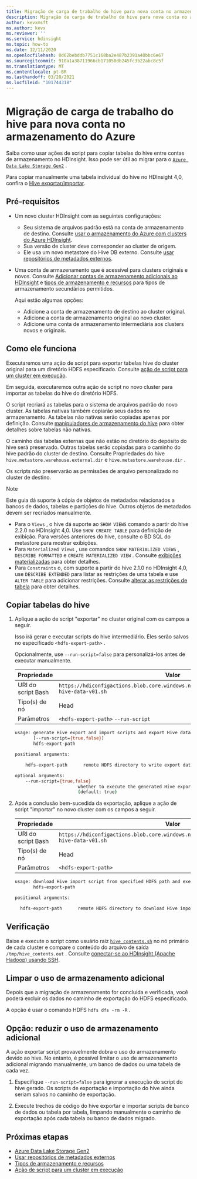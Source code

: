 ```yaml
---
title: Migração de carga de trabalho do hive para nova conta no armazenamento do Azure
description: Migração de carga de trabalho do hive para nova conta no armazenamento do Azure
author: kevxmsft
ms.author: kevx
ms.reviewer: ''
ms.service: hdinsight
ms.topic: how-to
ms.date: 12/11/2020
ms.openlocfilehash: 0d62bebddb7751c168ba2e487b2391a40bbc6e67
ms.sourcegitcommit: 910a1a38711966cb171050db245fc3b22abc8c5f
ms.translationtype: MT
ms.contentlocale: pt-BR
ms.lasthandoff: 03/20/2021
ms.locfileid: "101744318"
---
```

# <a name="hive-workload-migration-to-new-account-in-azure-storage"></a>Migração de carga de trabalho do hive para nova conta no armazenamento do Azure

Saiba como usar ações de script para copiar tabelas do hive entre contas de armazenamento no HDInsight. Isso pode ser útil ao migrar para o [`Azure Data Lake Storage Gen2`](../hdinsight-hadoop-use-data-lake-storage-gen2.md) .

Para copiar manualmente uma tabela individual do hive no HDInsight 4,0, confira o [Hive exportar/importar](https://cwiki.apache.org/confluence/display/Hive/LanguageManual+ImportExport).

## <a name="prerequisites"></a>Pré-requisitos

* Um novo cluster HDInsight com as seguintes configurações:
  * Seu sistema de arquivos padrão está na conta de armazenamento de destino. Consulte [usar o armazenamento do Azure com clusters do Azure HDInsight](../hdinsight-hadoop-use-blob-storage.md).
  * Sua versão de cluster deve corresponder ao cluster de origem.
  * Ele usa um novo metastore do Hive DB externo. Consulte [usar repositórios de metadados externos](../hdinsight-use-external-metadata-stores.md#select-a-custom-metastore-during-cluster-creation).
* Uma conta de armazenamento que é acessível para clusters originais e novos. Consulte [Adicionar contas de armazenamento adicionais ao HDInsight](../hdinsight-hadoop-add-storage.md) e [tipos de armazenamento e recursos](../hdinsight-hadoop-compare-storage-options.md#storage-types-and-features) para tipos de armazenamento secundários permitidos.

    Aqui estão algumas opções:
  * Adicione a conta de armazenamento de destino ao cluster original.
  * Adicione a conta de armazenamento original ao novo cluster.
  * Adicione uma conta de armazenamento intermediária aos clusters novos e originais.

## <a name="how-it-works"></a>Como ele funciona

Executaremos uma ação de script para exportar tabelas hive do cluster original para um diretório HDFS especificado. Consulte [ação de script para um cluster em execução](../hdinsight-hadoop-customize-cluster-linux.md#script-action-to-a-running-cluster).

Em seguida, executaremos outra ação de script no novo cluster para importar as tabelas do hive do diretório HDFS.

O script recriará as tabelas para o sistema de arquivos padrão do novo cluster. As tabelas nativas também copiarão seus dados no armazenamento. As tabelas não nativas serão copiadas apenas por definição. Consulte [manipuladores de armazenamento do hive](https://cwiki.apache.org/confluence/display/Hive/StorageHandlers) para obter detalhes sobre tabelas não nativas.

O caminho das tabelas externas que não estão no diretório do depósito do hive será preservado. Outras tabelas serão copiadas para o caminho do hive padrão do cluster de destino. Consulte Propriedades do hive `hive.metastore.warehouse.external.dir` e `hive.metastore.warehouse.dir` .

Os scripts não preservarão as permissões de arquivo personalizado no cluster de destino.

> [!NOTE]
>
> Este guia dá suporte à cópia de objetos de metadados relacionados a bancos de dados, tabelas e partições do hive. Outros objetos de metadados devem ser recriados manualmente.
>
> * Para o `Views` , o hive dá suporte ao `SHOW VIEWS` comando a partir do hive 2.2.0 no HDInsight 4,0. Use `SHOW CREATE TABLE` para definição de exibição. Para versões anteriores do hive, consulte o BD SQL do metastore para mostrar exibições.
> * Para `Materialized Views` , use comandos `SHOW MATERIALIZED VIEWS` , `DESCRIBE FORMATTED` e `CREATE MATERIALIZED VIEW` . Consulte [exibições materializadas](https://cwiki.apache.org/confluence/display/Hive/Materialized+views) para obter detalhes.
> * Para `Constraints` o, com suporte a partir do hive 2.1.0 no HDInsight 4,0, use `DESCRIBE EXTENDED` para listar as restrições de uma tabela e use `ALTER TABLE` para adicionar restrições. Consulte [alterar as restrições de tabela](https://cwiki.apache.org/confluence/display/Hive/LanguageManual+DDL#LanguageManualDDL-AlterTableConstraints) para obter detalhes.

## <a name="copy-hive-tables"></a>Copiar tabelas do hive

1. Aplique a ação de script "exportar" no cluster original com os campos a seguir.

    Isso irá gerar e executar scripts do hive intermediário. Eles serão salvos no especificado `<hdfs-export-path>` .

    Opcionalmente, use `--run-script=false` para personalizá-los antes de executar manualmente.

    |Propriedade | Valor |
    |---|---|
    |URI do script Bash|`https://hdiconfigactions.blob.core.windows.net/linuxhivemigrationv01/export-hive-data-v01.sh`|
    |Tipo(s) de nó|Head|
    |Parâmetros|`<hdfs-export-path>` `--run-script`|

    ```sh
    usage: generate Hive export and import scripts and export Hive data to specified HDFS path
           [--run-script={true,false}]
           hdfs-export-path

    positional arguments:

        hdfs-export-path      remote HDFS directory to write export data to

    optional arguments:
        --run-script={true,false}
                            whether to execute the generated Hive export script
                            (default: true)
    ```

2. Após a conclusão bem-sucedida da exportação, aplique a ação de script "importar" no novo cluster com os campos a seguir.

    |Propriedade | Valor |
    |---|---|
    |URI do script Bash|`https://hdiconfigactions.blob.core.windows.net/linuxhivemigrationv01/import-hive-data-v01.sh`|
    |Tipo(s) de nó|Head|
    |Parâmetros|`<hdfs-export-path>`|

    ```sh
    usage: download Hive import script from specified HDFS path and execute it
           hdfs-export-path

    positional arguments:

      hdfs-export-path      remote HDFS directory to download Hive import script from

    ```

## <a name="verification"></a>Verificação

Baixe e execute o script como usuário raiz [`hive_contents.sh`](https://hdiconfigactions.blob.core.windows.net/linuxhivemigrationv01/hive_contents.sh) no nó primário de cada cluster e compare o conteúdo do arquivo de saída `/tmp/hive_contents.out` . Consulte [conectar-se ao HDInsight (Apache Hadoop) usando SSH](../hdinsight-hadoop-linux-use-ssh-unix.md).

## <a name="cleanup-additional-storage-usage"></a>Limpar o uso de armazenamento adicional

Depois que a migração de armazenamento for concluída e verificada, você poderá excluir os dados no caminho de exportação do HDFS especificado.

A opção é usar o comando HDFS `hdfs dfs -rm -R` .

## <a name="option-reduce-additional-storage-usage"></a>Opção: reduzir o uso de armazenamento adicional

A ação exportar script provavelmente dobra o uso do armazenamento devido ao hive. No entanto, é possível limitar o uso de armazenamento adicional migrando manualmente, um banco de dados ou uma tabela de cada vez.

1. Especifique `--run-script=false` para ignorar a execução do script do hive gerado. Os scripts de exportação e importação do hive ainda seriam salvos no caminho de exportação.

2. Execute trechos de código do hive exportar e importar scripts de banco de dados ou tabela por tabela, limpando manualmente o caminho de exportação após cada tabela ou banco de dados migrado.

## <a name="next-steps"></a>Próximas etapas

* [Azure Data Lake Storage Gen2](../hdinsight-hadoop-use-data-lake-storage-gen2.md)
* [Usar repositórios de metadados externos](../hdinsight-use-external-metadata-stores.md#select-a-custom-metastore-during-cluster-creation)
* [Tipos de armazenamento e recursos](../hdinsight-hadoop-compare-storage-options.md#storage-types-and-features)
* [Ação de script para um cluster em execução](../hdinsight-hadoop-customize-cluster-linux.md#script-action-to-a-running-cluster)

